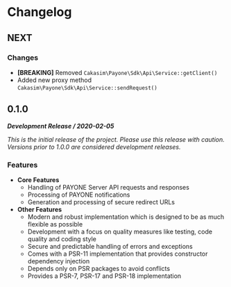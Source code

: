 Changelog
=========

NEXT
----

### Changes

 - **[BREAKING]** Removed `Cakasim\Payone\Sdk\Api\Service::getClient()`
 - Added new proxy method `Cakasim\Payone\Sdk\Api\Service::sendRequest()`

0.1.0
-----
**_Development Release / 2020-02-05_**

_This is the initial release of the project. Please use this release with caution.
Versions prior to 1.0.0 are considered development releases._

### Features

 - **Core Features**
   - Handling of PAYONE Server API requests and responses
   - Processing of PAYONE notifications
   - Generation and processing of secure redirect URLs
 - **Other Features**
   - Modern and robust implementation which is designed to be as much flexible as possible
   - Development with a focus on quality measures like testing, code quality and coding style
   - Secure and predictable handling of errors and exceptions
   - Comes with a PSR-11 implementation that provides constructor dependency injection
   - Depends only on PSR packages to avoid conflicts
   - Provides a PSR-7, PSR-17 and PSR-18 implementation
